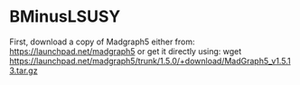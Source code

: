 BMinusLSUSY
===========
First, download a copy of Madgraph5 either from:
  https://launchpad.net/madgraph5
or get it directly using:
  wget https://launchpad.net/madgraph5/trunk/1.5.0/+download/MadGraph5_v1.5.13.tar.gz


